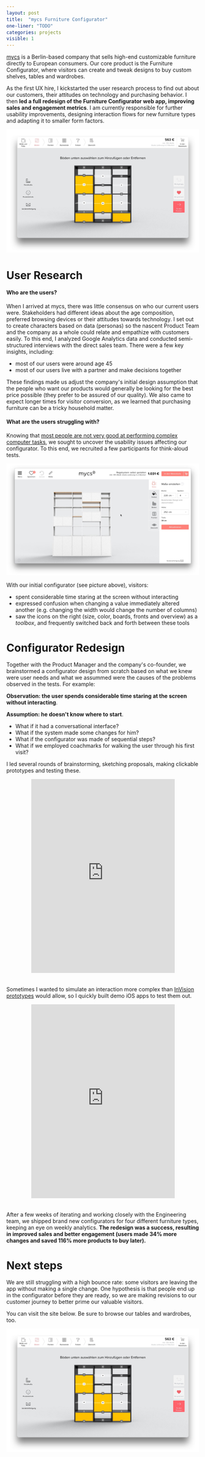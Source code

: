 ```yaml
---
layout: post
title:  "mycs Furniture Configurator"
one-liner: "TODO"
categories: projects
visible: 1
---
```

[mycs](https://de.mycs.com/) is a Berlin-based company that sells high-end customizable furniture directly to European consumers.
Our core product is the Furniture Configurator, where visitors can create and tweak designs to 
buy custom shelves, tables and wardrobes.

As the first UX hire, I kickstarted the user research process to find out about our customers, their attitudes
on technology and purchasing behavior. I then **led a full redesign of the Furniture Configurator web app, 
improving sales and engagement metrics**. I am currently responsible for further usability improvements, 
designing interaction flows for new furniture types and adapting it to smaller form factors.

<a target="_blank" href="https://nl.mycs.com/shelf/FwSSDKLSv"><img alt="Click to visit the mycs Shelves Configurator" src="/img/mycs/live-configurator.jpg" onmouseover="this.src='/img/mycs/live-configurator-hover.jpg';" onmouseout="this.src='/img/mycs/live-configurator.jpg';" /></a>

# User Research

#### Who are the users?

When I arrived at mycs, there was little consensus on who our current users were. 
Stakeholders had different ideas about the age composition, preferred browsing devices or their
attitudes towards technology. I set out to create characters based on data (personas) so the
nascent Product Team and the company as a whole could relate and empathize with customers easily.
To this end, I analyzed Google Analytics data and conducted semi-structured interviews 
with the direct sales team. There were a few key insights, including:

- most of our users were around age 45
- most of our users live with a partner and make decisions together

These findings made us adjust the company's initial design assumption that the people who want our
products would generally be looking for the best price possible (they prefer to be assured of our quality).
We also came to expect longer times for visitor conversion, as we learned that purchasing furniture
can be a tricky household matter.

#### What are the users struggling with?

Knowing that [most people are not very good at performing complex computer tasks](https://www.nngroup.com/articles/computer-skill-levels/),
we sought to uncover the usability issues affecting our configurator. To this end, we recruited
a few participants for think-aloud tests.

![The furniture configurator before the redesign.](/img/mycs/initial-configurator.jpg)

With our initial configurator (see picture above), visitors:

- spent considerable time staring at the screen without interacting
- expressed confusion when changing a value immediately altered another (e.g. changing the width would change the number of columns)
- saw the icons on the right (size, color, boards, fronts and overview) as a *toolbox*, and frequently 
switched back and forth between these tools

# Configurator Redesign

Together with the Product Manager and the company's co-founder, we brainstormed a configurator design
from scratch based on what we knew were user needs and what we assummed were the causes of the problems
observed in the tests. For example:

**Observation: the user spends considerable time staring at the screen without interacting**.

**Assumption: he doesn't know where to start**.

- What if it had a conversational interface?
- What if the system made some changes for him?
- What if the configurator was made of sequential steps?
- What if we employed coachmarks for walking the user through his first visit?

I led several rounds of brainstorming, sketching proposals, making clickable prototypes and testing these.

<div class="padded">
<center>
<iframe src="https://player.vimeo.com/video/199078091" width="375" height="507" frameborder="0" webkitallowfullscreen mozallowfullscreen allowfullscreen></iframe>
</center>
<br/>
</div>

Sometimes I wanted to simulate an interaction more complex than [InVision prototypes](https://www.invisionapp.com/)
would allow, so I quickly built demo iOS apps to test them out.

<div class="padded">
<center>
<iframe src="https://player.vimeo.com/video/199077881" width="375" height="507" frameborder="0" webkitallowfullscreen mozallowfullscreen allowfullscreen></iframe>
</center>
<br/>
</div>

After a few weeks of iterating and working closely with the Engineering team, we shipped brand new
configurators for four different furniture types, keeping an eye on weekly analytics. **The redesign
was a success, resulting in improved sales and better engagement (users made 34% more changes and
saved 116% more products to buy later).**

# Next steps

We are still struggling with a high bounce rate: some visitors are leaving the app without making a single
change. One hypothesis is that people end up in the configurator before they are ready, so we are making
revisions to our customer journey to better prime our valuable visitors.

You can visit the site below. Be sure to browse our tables and wardrobes, too.

<a target="_blank" href="https://nl.mycs.com/shelf/FwSSDKLSv"><img alt="Click to visit the mycs Shelves Configurator" src="/img/mycs/live-configurator.jpg" onmouseover="this.src='/img/mycs/live-configurator-hover.jpg';" onmouseout="this.src='/img/mycs/live-configurator.jpg';" /></a>
